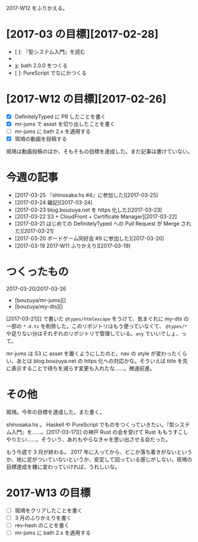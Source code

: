 2017-W12 をふりかえる。

# [2017-03 の目標][2017-02-28]

- [ ]: 『型システム入門』を読む
- [x]: 斑鳩を続ける
- [x]: bath 2.0.0 をつくる
- [ ]: PureScript でなにかつくる

# [2017-W12 の目標][2017-02-26]

- [x] DefinitelyTyped に PR したことを書く
- [x] mr-jums で asset を切り出したことを書く
- [ ] mr-jums に bath 2.x を適用する
- [x] 斑鳩の動画を投稿する

斑鳩は動画投稿のほか、そもそもの目標を達成した。まだ記事は書けていない。

# 今週の記事

- [2017-03-25 『shinosaka.hs #4』に参加した][2017-03-25]
- [2017-03-24 雑記][2017-03-24]
- [2017-03-23 blog.bouzuya.net を https 化した][2017-03-23]
- [2017-03-22 S3 + CloudFront + Certificate Manager][2017-03-22]
- [2017-03-21 はじめての DefinitelyTyped への Pull Request が Merge された][2017-03-21]
- [2017-03-20 ボードゲーム同好会 #9 に参加した][2017-03-20]
- [2017-03-19 2017-W11 ふりかえり][2017-03-19]

# つくったもの

2017-03-20/2017-03-26

- [bouzuya/mr-jums][]
- [bouzuya/my-dts][]

[2017-03-21][] で書いた `@types/htmlescape` をうけて、気まぐれに my-dts の一部の `*.d.ts` を削除した。このリポジトリはもう使っていなくて、 `@types/*` や足りない分はそれぞれのリポジトリで管理している。`any` でいいでしょ、って。

mr-jums は S3 に asset を置くようにしたのと、nav の style が変わったくらい、あとは blog.bouzuya.net の https 化への対応かな。そういえば title を先に表示することで待ちを減らす変更も入れたな……。微速前進。

# その他

斑鳩。今年の目標を達成した。また書く。

shinosaka.hs 。 Haskell や PureScript でものをつくっていきたい。『型システム入門』を……。[2017-03-17][] の神戸 Rust の会を受けて Rust ももうすこしやりたい……。そういう、あれもやらなきゃを思い出させる会だった。

もう今週で 3 月が終わる。 2017 年に入ってから、どこか落ち着きがないというか、地に足がついていないというか、安定して回っている感じがしない。斑鳩の目標達成を機に変わっていければ、うれしいな。

# 2017-W13 の目標

- [ ] 斑鳩をクリアしたことを書く
- [ ] 3 月のふりかえりを書く
- [ ] rev-hash のことを書く
- [ ] mr-jums に bath 2.x を適用する
